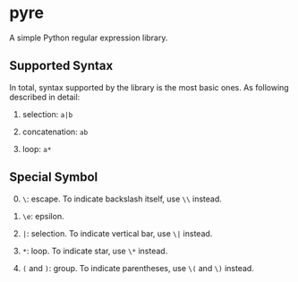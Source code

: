 pyre
====

A simple Python regular expression library.


Supported Syntax
----

In total, syntax supported by the library is the most basic ones.
As following described in detail:

1. selection: `a|b`

2. concatenation: `ab`

3. loop: `a*`


Special Symbol
----

0. `\`: escape. To indicate backslash itself, use `\\` instead.

1. `\e`: epsilon.

2. `|`: selection. To indicate vertical bar, use `\|` instead.

3. `*`: loop. To indicate star, use `\*` instead.

4. `(` and `)`: group. To indicate parentheses, use `\(` and `\)` instead.
